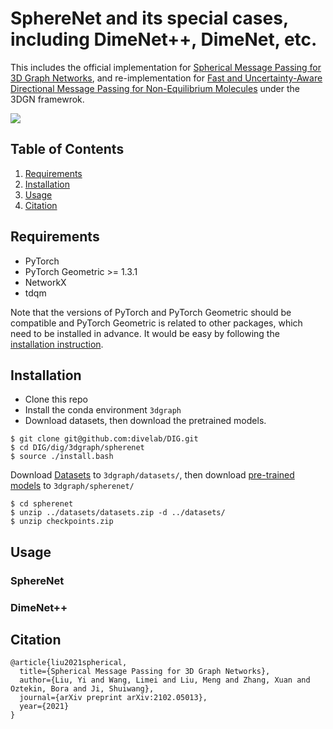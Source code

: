 # SphereNet and its special cases, including DimeNet++, DimeNet, etc.

This includes the official implementation for [Spherical Message Passing for 3D Graph Networks](https://arxiv.org/abs/2102.05013v2), and re-implementation for [Fast and Uncertainty-Aware Directional Message Passing for Non-Equilibrium Molecules](https://arxiv.org/abs/2011.14115) under the 3DGN framewrok.

![](https://github.com/divelab/DIG/blob/main/dig/3dgraph/smp/figs/sphere.png)


## Table of Contents

1. [Requirements](#requirements)
1. [Installation](#installation)
1. [Usage](#usage)
1. [Citation](#citation)


## Requirements

* PyTorch
* PyTorch Geometric >= 1.3.1
* NetworkX
* tdqm


Note that the versions of PyTorch and PyTorch Geometric should be compatible and PyTorch Geometric is related to other packages, which need to be installed in advance. It would be easy by following the [installation instruction](https://pytorch-geometric.readthedocs.io/en/latest/notes/installation.html#).


## Installation

* Clone this repo
* Install the conda environment `3dgraph`
* Download datasets, then download the pretrained models.

```shell script
$ git clone git@github.com:divelab/DIG.git
$ cd DIG/dig/3dgraph/spherenet
$ source ./install.bash
```
Download [Datasets](https://mailustceducn-my.sharepoint.com/:u:/g/personal/agnesgsr_mail_ustc_edu_cn/Ebwg9j6YHPJDh5nZKrd4x6UBMvz2kJMw2y3wgp8GNLYOVw?e=3cILKu) to `3dgraph/datasets/`, then
download [pre-trained models](https://mailustceducn-my.sharepoint.com/:u:/g/personal/agnesgsr_mail_ustc_edu_cn/ERQCHDEHnq5DiW-XHyiP5C0BE2taSyEmzX_PLwQolMTkkA?e=y6mqtV) to `3dgraph/spherenet/`
```shell script
$ cd spherenet 
$ unzip ../datasets/datasets.zip -d ../datasets/
$ unzip checkpoints.zip
```

## Usage
### SphereNet

### DimeNet++

## Citation

```
@article{liu2021spherical,
  title={Spherical Message Passing for 3D Graph Networks},
  author={Liu, Yi and Wang, Limei and Liu, Meng and Zhang, Xuan and Oztekin, Bora and Ji, Shuiwang},
  journal={arXiv preprint arXiv:2102.05013},
  year={2021}
}
```

